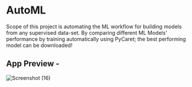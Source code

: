 # AutoML
Scope of this project is  automating the ML workflow for building models from any supervised data-set. By comparing different ML Models' performance by training automatically using PyCaret; the best performing model can be downloaded!

## App Preview - 
![Screenshot (16)](https://user-images.githubusercontent.com/86947956/204533377-91763d59-61cf-4b52-994d-c45d50cecdcf.png)
